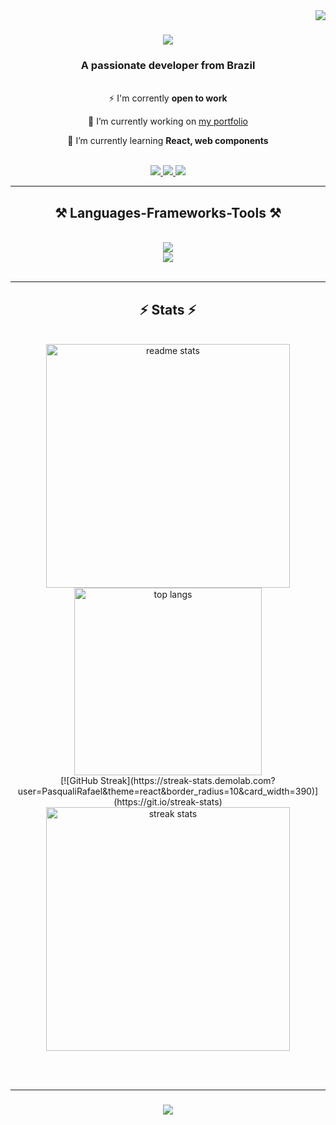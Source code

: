 <img align="right" src="https://visitor-badge.laobi.icu/badge?page_id=PasqualiRafael.PasqualiRafael" />

<h1 align="center">
    <img src="https://readme-typing-svg.herokuapp.com/?font=Righteous&size=35&center=true&vCenter=true&width=500&height=70&duration=3500&lines=Hi+There!+👋;+I'm+Pasquali!;" />
</h1>

<h3 align="center">A passionate developer from Brazil</h3>

<br/>

<div align="center">
  ⚡ I'm corrently <b>open to work</b>
  
  🔭 I’m currently working on <a href="https://www.artepasquali.com/" target="_blank">my portfolio</a>
  
  🌱 I’m currently learning <b>React, web components</b> 
  
</div>

<br/>

<div align="center"> 
  <a href="mailto:eng.civil.pasquali@gmail.com">
    <img src="https://img.shields.io/badge/Gmail-333333?style=for-the-badge&logo=gmail&logoColor=red" />
  </a>
  <a href="https://www.linkedin.com/in/eng-pasquali/" target="_blank">
    <img src="https://img.shields.io/badge/LinkedIn-0077B5?style=for-the-badge&logo=linkedin&logoColor=white" target="_blank" />
  </a>
  <a href="#" target="_blank">
     <img src="https://img.shields.io/badge/Portfolio-FF5722?style=for-the-badge&logo=todoist&logoColor=white" target="_blank" /> 
  </a>
</div>

 <hr/>
 
<h2 align="center">⚒️ Languages-Frameworks-Tools ⚒️</h2>
<br/>
<div align="center">
    <img src="https://skillicons.dev/icons?i=html,css,javascript,typescript,python,react,sass" /><br>
    <img src="https://skillicons.dev/icons?i=figma,ai,ps,git,mysql,postgres,wordpress,linux" />
</div>

<br/>
<hr/>

<h2 align="center">⚡ Stats ⚡</h2>
<br>
<div align=center> 
  <img width=390 align="center" src="https://github-readme-stats.vercel.app/api?username=pasqualirafael&show_icons=true&theme=react&border_radius=10&locale=en" alt="readme stats" />  
  <img width=300 align="center" src="https://github-readme-stats.vercel.app/api/top-langs?username=pasqualirafael&hide=HTML&langs_count8&layout=compact&theme=react&border_radius=10&size_weight=0.5&count_weight=0.5&show_icons=true&locale=en" alt="top langs" /><br/>
  [![GitHub Streak](https://streak-stats.demolab.com?user=PasqualiRafael&theme=react&border_radius=10&card_width=390)](https://git.io/streak-stats)
  <img width=390 align="center" src="https://streak-stats.demolab.com/?user=pasqualirafael&count_private=false&theme=react&border_radius=10" alt="streak stats"/>  
</div>

<br/><br/>
<hr/>

<h3 align="center">
    <img src="https://readme-typing-svg.herokuapp.com/?font=Righteous&size=25&center=true&vCenter=true&width=500&height=70&duration=3500&lines=Thanks+for+visiting!+✌️;+Shoot+me+a+message+on+Linkedin!">
</h3>

<br/>


